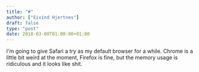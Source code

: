 ```yaml
---
title: "#"
author: ["Eivind Hjertnes"]
draft: false
type: "post"
date: 2018-03-08T01:00:00+01:00
---
```


I'm going to give Safari a try as my default browser for a while. Chrome
is a little bit weird at the moment, Firefox is fine, but the memory
usage is ridiculous and it looks like shit.
